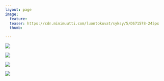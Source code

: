 ```yaml
---
layout: page
image:
  feature:
  teaser: https://cdn.minimuutti.com/luontokuvat/syksy/5/DS71578-245px.jpg
  thumb:

---
```


![](https://cdn.minimuutti.com/luontokuvat/syksy/5/DS71574-800px.jpg)

![](https://cdn.minimuutti.com/luontokuvat/syksy/5/DS71575-800px.jpg)

![](https://cdn.minimuutti.com/luontokuvat/syksy/5/DS71578-800px.jpg)

![](https://cdn.minimuutti.com/luontokuvat/syksy/5/DS71579-800px.jpg)
